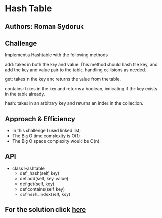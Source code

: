 # Hash Table

## Authors: Roman Sydoruk

## Challenge
Implement a Hashtable with the following methods:

add: takes in both the key and value. This method should hash the key, and add the key and value pair to the table, handling collisions as needed.

get: takes in the key and returns the value from the table.

contains: takes in the key and returns a boolean, indicating if the key exists in the table already.

hash: takes in an arbitrary key and returns an index in the collection.

## Approach & Efficiency
* In this challenge I used linked list;
* The Big O time complexity is O(1)
* The Big O space complexity would be O(n).


## API 
* class Hashtable
    * def _hash(self, key)
    * def add(self, key, value)
    * def get(self, key)
    * def contains(self, key)
    * def hash_index(self, key)
    
## For the solution click [here]()
